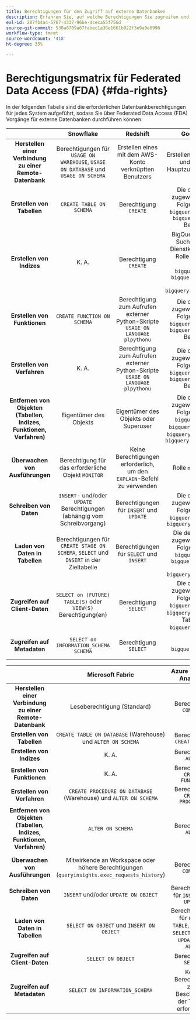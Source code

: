 ```yaml
---
title: Berechtigungen für den Zugriff auf externe Datenbanken
description: Erfahren Sie, auf welche Berechtigungen Sie zugreifen und Aufgaben für jede Datenbank-Engine ausführen müssen
exl-id: 287fb4a4-5767-4337-96be-dceca55f756d
source-git-commit: 530a8709a67fabec1a36e1661b922f3e9a9e6996
workflow-type: tm+mt
source-wordcount: '418'
ht-degree: 35%

---
```


# Berechtigungsmatrix für Federated Data Access (FDA) {#fda-rights}

In der folgenden Tabelle sind die erforderlichen Datenbankberechtigungen für jedes System aufgeführt, sodass Sie über Federated Data Access (FDA) Vorgänge für externe Datenbanken durchführen können.

|   | Snowflake | Redshift | Google BigQuery | Databricks |
|:-:|:-:|:-:|:-:|:-:|
| **Herstellen einer Verbindung zu einer Remote-Datenbank** | Berechtigungen für `USAGE ON WAREHOUSE`, `USAGE ON DATABASE` und `USAGE ON SCHEMA` | Erstellen eines mit dem AWS-Konto verknüpften Benutzers | Erstellen eines Dienstkontos und Gewähren von Hauptzugriff auf das Projekt | `USE CATALOG` für Katalog und `CAN_USE` für SQL Warehouse |
| **Erstellen von Tabellen** | `CREATE TABLE ON SCHEMA` | Berechtigung `CREATE` | Die dem Dienstkonto zugewiesene Rolle muss Folgendes enthalten: `bigquery.jobs.create` und `bigquery.tables.create` Berechtigungen | Berechtigungen für `USE SCHEMA` und `CREATE TABLE` |
| **Erstellen von Indizes** | K. A. | Berechtigung `CREATE` | BigQuery unterstützt nur Suchindizes. Die dem Dienstkonto zugewiesene Rolle muss Folgendes enthalten: `bigquery.jobs.create`, `bigquery.tables.getData` und `bigquery.tables.createIndex` | K. A. |
| **Erstellen von Funktionen** | `CREATE FUNCTION ON SCHEMA` | Berechtigung zum Aufrufen externer Python-Skripte `USAGE ON LANGUAGE plpythonu` | Die dem Dienstkonto zugewiesene Rolle muss Folgendes enthalten: `bigquery.jobs.create` und `bigquery.routines.create` Berechtigungen | Berechtigung `CREATE FUNCTION` |
| **Erstellen von Verfahren** | K. A. | Berechtigung zum Aufrufen externer Python-Skripte `USAGE ON LANGUAGE plpythonu` | Die dem Dienstkonto zugewiesene Rolle muss Folgendes enthalten: `bigquery.jobs.create` und `bigquery.routines.create` Berechtigungen |  K. A. |
| **Entfernen von Objekten (Tabellen, Indizes, Funktionen, Verfahren)** | Eigentümer des Objekts | Eigentümer des Objekts oder Superuser | Die dem Dienstkonto zugewiesene Rolle muss Folgendes enthalten: `bigquery.jobs.create`, `bigquery.routines.delete`, `bigquery.tables.delete` und `bigquery.tables.deleteIndex` | K. A. |
| **Überwachen von Ausführungen** | Berechtigung für das erforderliche Objekt `MONITOR` | Keine Berechtigungen erforderlich, um den `EXPLAIN`-Befehl zu verwenden | Rolle `monitoring.viewer` | Berechtigung `CAN_VIEW` |
| **Schreiben von Daten** | `INSERT`- und/oder `UPDATE` Berechtigungen (abhängig vom Schreibvorgang) | Berechtigungen für `INSERT` und `UPDATE` | Die dem Dienstkonto zugewiesene Rolle muss Folgendes enthalten: `bigquery.jobs.create` und `bigquery.tables.updateData` | Berechtigung `MODIFY` |
| **Laden von Daten in Tabellen** | Berechtigungen für `CREATE STAGE ON SCHEMA`, `SELECT` und `INSERT` in der Zieltabelle | Berechtigungen für `SELECT` und `INSERT` | Die dem Service-Konto zugewiesene Rolle muss Folgendes enthalten: `bigquery.jobs.create`, `bigquery.tables.getData` und `bigquery.tables.updateData` | Berechtigungen für `SELECT` und `MODIFY` |
| **Zugreifen auf Client-Daten** | `SELECT on (FUTURE) TABLE(S)` oder `VIEW(S)` Berechtigung(en) | Berechtigung `SELECT` | Die dem Dienstkonto zugewiesene Rolle muss Folgendes enthalten: `bigquery.jobs.create` und `bigquery.tables.getData` für Tabellen oder die `bigquery.dataViewer` Rolle | Berechtigung `SELECT` |
| **Zugreifen auf Metadaten** | `SELECT on INFORMATION_SCHEMA SCHEMA` | Berechtigung `SELECT` | Rolle `bigquery.metadataViewer` |  Berechtigung `SELECT on INFORMATION_SCHEMA SCHEMA` |


|   | Microsoft Fabric | Azure Synapse Analytics | Vertica |
|:-:|:-:|:-:|:-:|
| **Herstellen einer Verbindung zu einer Remote-Datenbank** | Leseberechtigung (Standard) | Berechtigung `CONNECT` | Keine Berechtigung erforderlich |
| **Erstellen von Tabellen** | `CREATE TABLE ON DATABASE` (Warehouse) und `ALTER ON SCHEMA` | Berechtigung `CREATE TABLE` | `CREATE ON SCHEMA` |
| **Erstellen von Indizes** | K. A. | Berechtigung `ALTER` | K. A. |
| **Erstellen von Funktionen** | K. A. | Berechtigung `CREATE FUNCTION` | `CREATE ON SCHEMA` |
| **Erstellen von Verfahren** | `CREATE PROCEDURE ON DATABASE` (Warehouse) und `ALTER ON SCHEMA` | Berechtigung `CREATE PROCEDURE` | `CREATE ON SCHEMA` |
| **Entfernen von Objekten (Tabellen, Indizes, Funktionen, Verfahren)** | `ALTER ON SCHEMA` | Berechtigung `ALTER` | Eigentümerschaft des Objekts oder der Berechtigung `DROP` für ein Objekt |
| **Überwachen von Ausführungen** | Mitwirkende an Workspace oder höhere Berechtigungen (`queryinsights.exec_requests_history`) | Berechtigung `CONTROL` | Keine Berechtigung erforderlich, um `EXPLAIN` Anweisung zu verwenden |
| **Schreiben von Daten** | `INSERT` und/oder `UPDATE ON OBJECT` | Berechtigungen für `INSERT` und `UPDATE` | `INSERT` und `UPDATE` Berechtigungen |
| **Laden von Daten in Tabellen** | `SELECT ON OBJECT` und `INSERT ON OBJECT` | Berechtigungen für `CREATE TABLE`, `EXECUTE`, `SELECT`, `INSERT`, `UPDATE` und `ALTER` | Berechtigung für Tabelle `INSERT`, Berechtigung für Schema `USAGE` |
| **Zugreifen auf Client-Daten** | `SELECT ON OBJECT` | Berechtigung `SELECT` | `SELECT` |
| **Zugreifen auf Metadaten** | `SELECT ON INFORMATION_SCHEMA` | Keine Berechtigung zum Beschreiben der Tabelle erforderlich | `USAGE ON SCHEMA`, `SELECT on TABLE` und auch Berechtigungen für Tabellen `v_catalog.columns` und `v_catalog.view_columns` |
